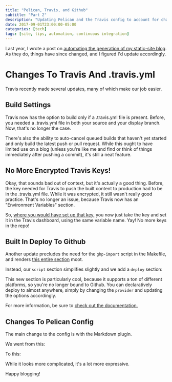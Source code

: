 ```yaml
---
title: "Pelican, Travis, and Github"
subtitle: "Part 2"
description: "Updating Pelican and the Travis config to account for changes in both. Yay for simpler configs!"
date: 2017-09-01T23:00:00-05:00
categories: [tech]
tags: [site, tips, automation, continuous integration]
---
```


Last year, I wrote a post on [automating the generation of my static-site blog](http://shaunagordon.com/blog/2016/01/13/pelican-travis-and-github/). As they do, things have since changed, and I figured I'd update accordingly.

# Changes To Travis And .travis.yml

Travis recently made several updates, many of which make our job easier.

## Build Settings

Travis now has the option to build only if a .travis.yml file is present. Before, you needed a .travis.yml file in both your source and your display branch. Now, that's no longer the case.

There's also the ability to auto-cancel queued builds that haven't yet started and only build the latest push or pull request. While this ought to have limited use on a blog (unless you're like me and find or think of things immediately after pushing a commit), it's still a neat feature.

## No More Encrypted Travis Keys!

Okay, that sounds bad out of context, but it's actually a good thing. Before, the key needed for Travis to push the built content to production had to be in the .travis.yml file. While it was encrypted, it still wasn't really good practice. That's no longer an issue, because Travis now has an "Environment Variables" section.

So, [where you would have set up that key,](http://shaunagordon.com/blog/2016/01/13/pelican-travis-and-github/#but-wait-whats-that-encrypted-travis-key-and-how-do-i-get-it) you now just take the key and set it in the Travis dashboard, using the same variable name. Yay! No more keys in the repo!

## Built In Deploy To Github

Another update precludes the need for the `ghp-import` script in the Makefile, and renders [this entire section](http://shaunagordon.com/blog/2016/01/13/pelican-travis-and-github/#step-3-tweak-pelican) moot.

Instead, our `script` section simplifies slightly and we add a `deploy` section:

<script src="https://gist.github.com/ShaunaGordon/8efbf5408ebc6e8f8fef92ecdb5e4c7c.js"></script>

This new section is particularly cool, because it supports a ton of different platforms, so you're no longer bound to Github. You can declaratively deploy to almost anywhere, simply by changing the `provider` and updating the options accordingly.

For more information, be sure to [check out the documentation.](https://docs.travis-ci.com/user/deployment/pages/)

## Changes To Pelican Config

The main change to the config is with the Markdown plugin.

We went from this:

<script src="https://gist.github.com/ShaunaGordon/58a1e78020bfd6c025f598871a053b44.js?file=old-n-busted.py"></script>

To this:

<script src="https://gist.github.com/ShaunaGordon/58a1e78020bfd6c025f598871a053b44.js?file=new-hotness.py"></script>

While it looks more complicated, it's a lot more expressive.

Happy blogging!